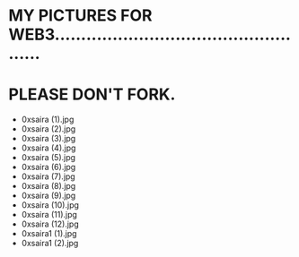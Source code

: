 # MY PICTURES FOR WEB3...................................................
# PLEASE DON'T FORK.
- 0xsaira (1).jpg
- 0xsaira (2).jpg
- 0xsaira (3).jpg
- 0xsaira (4).jpg
- 0xsaira (5).jpg
- 0xsaira (6).jpg
- 0xsaira (7).jpg
- 0xsaira (8).jpg
- 0xsaira (9).jpg
- 0xsaira (10).jpg
- 0xsaira (11).jpg
- 0xsaira (12).jpg
- 0xsaira1 (1).jpg
- 0xsaira1 (2).jpg
